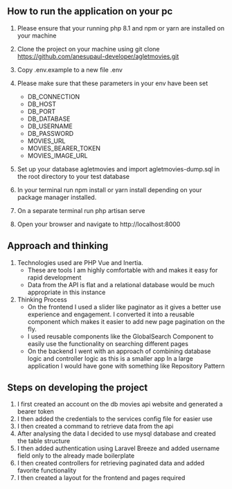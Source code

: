 ## How to run the application on your pc

1. Please ensure that your running php 8.1 and npm or yarn are installed on your machine
2. Clone the project on your machine using git clone https://github.com/anesupaul-developer/agletmovies.git
3. Copy .env.example to a new file .env
4. Please make sure that these parameters in your env have been set
    - DB_CONNECTION
    - DB_HOST 
    - DB_PORT 
    - DB_DATABASE
    - DB_USERNAME
    - DB_PASSWORD
    - MOVIES_URL
    - MOVIES_BEARER_TOKEN
    - MOVIES_IMAGE_URL

5. Set up your database agletmovies and import agletmovies-dump.sql in the root directory to your test database
6. In your terminal run npm install or yarn install depending on your package manager installed.
7. On a separate terminal run php artisan serve
8. Open your browser and navigate to http://localhost:8000



## Approach and thinking
1. Technologies used are PHP Vue and Inertia.
    - These are tools I am highly comfortable with and makes it easy for rapid development
    - Data from the API is flat and a relational database would be much appropriate in this instance
2. Thinking Process 
   - On the frontend I used a slider like paginator as it gives a better use experience and engagement. I converted it into a 
     reusable component which makes it easier to add new page pagination on the fly.
   - I used reusable components like the GlobalSearch Component to easily use the functionality on searching different pages
   - On the backend I went with an approach of combining database logic and controller logic as this is a smaller app
     In a large application I would have gone with something like Repository Pattern

## Steps on developing the project

1. I first created an account on the db movies api website and generated a bearer token
2. I then added the credentials to the services config file for easier use
3. I then created a command to retrieve data from the api
4. After analysing the data I decided to use mysql database and created the table structure
5. I then added authentication using Laravel Breeze and added username field only to the already made boilerplate
6. I then created controllers for retrieving paginated data and added favorite functionality
7. I then created a layout for the frontend and pages required

